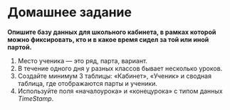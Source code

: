 # Домашнее задание

**Опишите базу данных для школьного кабинета, в рамках которой можно фиксировать, кто и в какое время сидел за той или иной партой.**

1. Место ученика — это ряд, парта, вариант.
2. В течение одного дня у разных классов бывает несколько уроков.
3. Создайте минимум 3 таблицы: «Кабинет», «Ученик» и сводная таблица, где отображаются парты и ученики.
4. Используйте поля «началоурока» и «конецурока» с типом данных *TimeStamp*.
